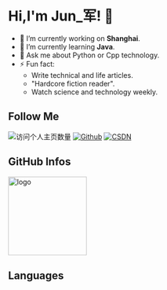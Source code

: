 

<!--
**duktig666/duktig666** is a ✨ _special_ ✨ repository because its `README.md` (this file) appears on your GitHub profile.

Here are some ideas to get you started:

- 🔭 I’m currently working on ...
- 🌱 I’m currently learning ...
- 👯 I’m looking to collaborate on ...
- 🤔 I’m looking for help with ...
- 💬 Ask me about ...
- 📫 How to reach me: ...
- 😄 Pronouns: ...
- ⚡ Fun fact: ...

-->



# Hi,I'm Jun_军! 👋



- 🔭 I’m currently working on **Shanghai**.
- 🌱 I’m currently learning **Java**.
- 💬 Ask me about Python or Cpp technology.
- ⚡ Fun fact: 
  - Write technical and life articles.
  - "Hardcore fiction reader".
  - Watch science and technology weekly.

## Follow Me
![访问个人主页数量](https://komarev.com/ghpvc/?username=junasir&color=green)
[![Github](https://img.shields.io/github/followers/junasir?label=Github&style=social)](https://github.com/junasir)
[![CSDN](https://img.shields.io/badge/-CSDN-c14438?style=flat-square&logo=C&logoColor=white)](https://blog.csdn.net/weixin_44868057?spm=1000.2115.3001.5343)

## GitHub Infos
<img src="https://github-profile-trophy.vercel.app/?username=junasir&theme=flat&column=7" alt="logo" height="160" align="center" style="margin: auto;" />

## Languages
